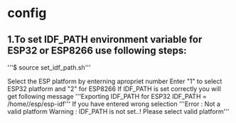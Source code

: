 # config
## 1.To set IDF_PATH environment variable for ESP32 or ESP8266 use following steps:
'''$ source set_idf_path.sh'''

Select the ESP platform by enterning apropriet number
Enter "1" to select ESP32 platform and "2" for ESP8266
If IDF_PATH is set correctly you will get following message
  '''Exporting IDF_PATH for ESP32
  IDF_PATH = /home/<username>/esp/esp-idf'''
If you have entered wrong selection
  '''Error : Not a valid platform
  Warning : IDF_PATH is not set..!
  Please select valid platform'''
